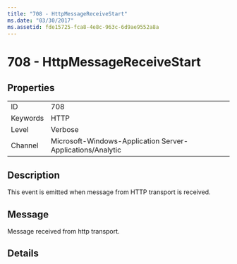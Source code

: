 ```yaml
---
title: "708 - HttpMessageReceiveStart"
ms.date: "03/30/2017"
ms.assetid: fde15725-fca8-4e8c-963c-6d9ae9552a8a
---
```

# 708 - HttpMessageReceiveStart
## Properties  
  
|||  
|-|-|  
|ID|708|  
|Keywords|HTTP|  
|Level|Verbose|  
|Channel|Microsoft-Windows-Application Server-Applications/Analytic|  
  
## Description  
 This event is emitted when message from HTTP transport is received.  
  
## Message  
 Message received from http transport.  
  
## Details
